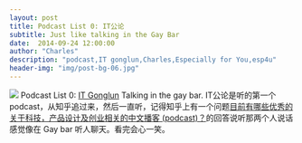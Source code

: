 ```yaml
---
layout: post
title: Podcast List 0: IT公论
subtitle: Just like talking in the Gay Bar
date:  2014-09-24 12:00:00
author: "Charles"
description: "podcast,IT gonglun,Charles,Especially for You,esp4u"
header-img: "img/post-bg-06.jpg"
---
```


![](http://ipn.li/upload/logo-itgonglun.png)
Podcast List 0: [IT Gonglun](http://ipn.li/itgonglun)
Talking in the gay bar.
IT公论是听的第一个podcast，从知乎追过来，然后一直听，记得知乎上有一个问题[目前有哪些优秀的关于科技，产品设计及创业相关的中文播客 (podcast)？](http://www.zhihu.com/question/24808414/answer/29055941)的回答说听那两个人说话感觉像在 Gay bar 听人聊天。看完会心一笑。
